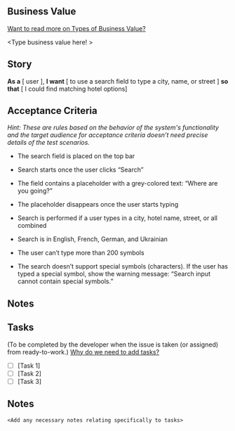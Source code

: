 ## Business Value

[Want to read more on Types of Business Value?](https://docs.google.com/spreadsheets/d/1Bvcam238-mvESbTmEgLjkR0Dhrb9TmP4aQ7b3st8pMc/edit#gid=0)

<Type business value here! >

## Story
**As a**  [ user ],
**I want** [ to use a search field to type a city, name, or street ]
**so that** [ I could find matching hotel options]

## Acceptance Criteria
*Hint: These are rules based on the behavior of the system's functionality and the target audience for acceptance criteria doesn’t need precise details of the test scenarios.*

* The search field is placed on the top bar

* Search starts once the user clicks “Search”

* The field contains a placeholder with a grey-colored text: “Where are you going?”

* The placeholder disappears once the user starts typing

* Search is performed if a user types in a city, hotel name, street, or all combined

* Search is in English, French, German, and Ukrainian

* The user can’t type more than 200 symbols

* The search doesn’t support special symbols (characters). If the user has typed a special symbol, show the warning message: “Search input cannot contain  special symbols.”

## Notes
<Document any additional details about the feature>
  
## Tasks
(To be completed by the developer when the issue is taken (or assigned) from ready-to-work.)
[Why do we need to add tasks?](https://healthlabs.slab.com/posts/tasking-stories-z7lh2l1w)
- [ ] [Task 1]
- [ ] [Task 2]
- [ ] [Task 3]

## Notes
```
<Add any necessary notes relating specifically to tasks>
```
